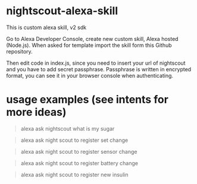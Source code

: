 # nightscout-alexa-skill

This is custom alexa skill, v2 sdk

Go to Alexa Developer Console, create new custom skill, Alexa hosted (Node.js).
When asked for template import the skill form this Github repository.

Then edit code in index.js, since you need to insert your url of nightscout and you have to add secret passphrase.
Passphrase is written in encrypted format, you can see it in your browser console when authenticating.

# usage examples (see intents for more ideas)
> alexa ask nightscout what is my sugar

> alexa ask night scout to register set change

> alexa ask night scout to register sensor change

> alexa ask night scout to register battery change

> alexa ask night scout to register new insulin
